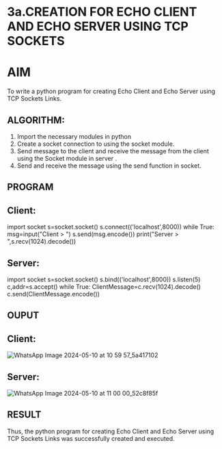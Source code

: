 # 3a.CREATION FOR ECHO CLIENT AND ECHO SERVER USING TCP SOCKETS
# AIM
To write a python program for creating Echo Client and Echo Server using TCP
Sockets Links.
## ALGORITHM:
1. Import the necessary modules in python
2. Create a socket connection to using the socket module.
3. Send message to the client and receive the message from the client using the Socket module in
 server .
4. Send and receive the message using the send function in socket.
## PROGRAM
## Client:

import socket
s=socket.socket()
s.connect(('localhost',8000))
while True:
 msg=input("Client > ")
 s.send(msg.encode())
 print("Server > ",s.recv(1024).decode())

## Server:

import socket
s=socket.socket()
s.bind(('localhost',8000))
s.listen(5)
c,addr=s.accept()
while True:
 ClientMessage=c.recv(1024).decode()
 c.send(ClientMessage.encode())


## OUPUT
## Client:
![WhatsApp Image 2024-05-10 at 10 59 57_5a417102](https://github.com/cherryscharan/3a.Sockets_Creation_for_Echo_Client_and_Echo_Server/assets/146930617/a26f044a-31af-4784-b904-a688ba16bf94)

## Server:
![WhatsApp Image 2024-05-10 at 11 00 00_52c8f85f](https://github.com/cherryscharan/3a.Sockets_Creation_for_Echo_Client_and_Echo_Server/assets/146930617/480c4064-9f84-42ad-8d3c-6e1c7b9b70d3)


## RESULT
Thus, the python program for creating Echo Client and Echo Server using TCP Sockets Links 
was successfully created and executed.

